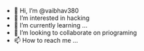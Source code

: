 - 👋 Hi, I’m @vaibhav380
- 👀 I’m interested in hacking
- 🌱 I’m currently learning ...
- 💞️ I’m looking to collaborate on priograming
- 📫 How to reach me ...

<!---
vaibhav380/vaibhav380 is a ✨ special ✨ repository because its `README.md` (this file) appears on your GitHub profile.
You can click the Preview link to take a look at your changes.
--->
